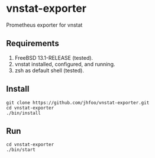 # vnstat-exporter
Prometheus exporter for vnstat

## Requirements
1. FreeBSD 13.1-RELEASE (tested).
2. vnstat installed, configured, and running.
3. zsh as default shell (tested).

## Install
```
git clone https://github.com/jhfoo/vnstat-exporter.git
cd vnstat-exporter
./bin/install
```

## Run
```
cd vnstat-exporter
./bin/start
```

